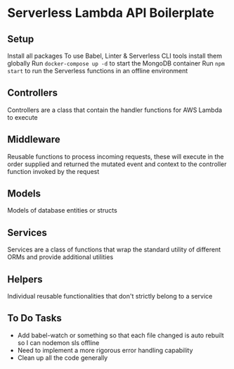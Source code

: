 # Serverless Lambda API Boilerplate

## Setup

Install all packages
To use Babel, Linter & Serverless CLI tools install them globally
Run `docker-compose up -d` to start the MongoDB container
Run `npm start` to run the Serverless functions in an offline environment

## Controllers

Controllers are a class that contain the handler functions for AWS Lambda to execute

## Middleware

Reusable functions to process incoming requests, these will execute in the order supplied and returned the mutated event and context to the controller function invoked by the request

## Models

Models of database entities or structs

## Services

Services are a class of functions that wrap the standard utility of different ORMs and provide additional utilities

## Helpers

Individual reusable functionalities that don't strictly belong to a service

## To Do Tasks

- Add babel-watch or something so that each file changed is auto rebuilt so I can nodemon sls offline
- Need to implement a more rigorous error handling capability
- Clean up all the code generally
